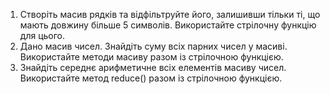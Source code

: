 1. Створіть масив рядків та відфільтруйте його, залишивши тільки ті, що мають довжину більше 5 символів. Використайте стрілочну функцію для цього.
2. Дано масив чисел. Знайдіть суму всіх парних чисел у масиві. Використайте методи масиву разом із стрілочною функцією.
3. Знайдіть середнє арифметичне всіх елементів масиву чисел. Використайте метод reduce() разом із стрілочною функцією.
